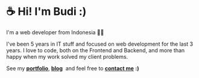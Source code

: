 # ☕ Hi! I'm Budi :)

I'm a web developer from Indonesia 👨‍💻

I've been 5 years in IT stuff and focused on web development for the last 3 years. 
I love to code, both on the Frontend and Backend, and more than happy when my work solved my client problems.

See my <ins>**[portfolio](https://budidev.com/dev/ "budi's dev/project")**</ins>, 
<ins>**[blog](https://budidev.com/posts/ "budi's blog")**</ins>
&nbsp;and feel free to <ins>**[contact me](https://budidev.com/about/#contact "budi's contact")**</ins> **:)**

<!--
### Hi there 👋

**budimanfajarf/budimanfajarf** is a ✨ _special_ ✨ repository because its `README.md` (this file) appears on your GitHub profile.

Here are some ideas to get you started:

- 🔭 I’m currently working on ...
- 🌱 I’m currently learning ...
- 👯 I’m looking to collaborate on ...
- 🤔 I’m looking for help with ...
- 💬 Ask me about ...
- 📫 How to reach me: ...
- 😄 Pronouns: ...
- ⚡ Fun fact: ...
-->
